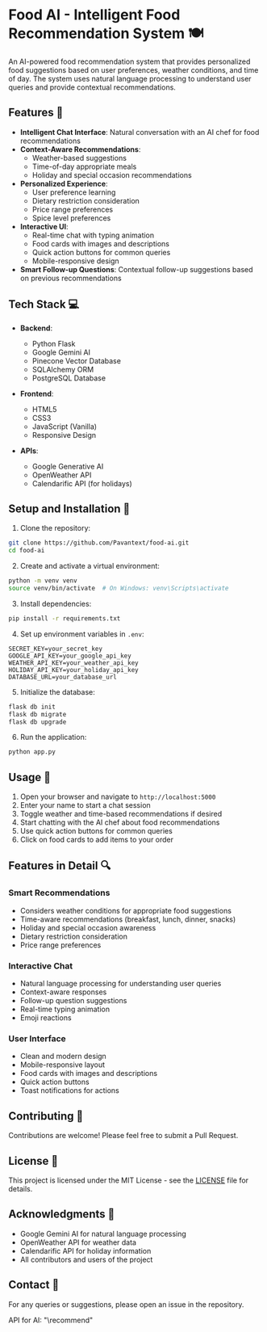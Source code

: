 # Food AI - Intelligent Food Recommendation System 🍽️

An AI-powered food recommendation system that provides personalized food suggestions based on user preferences, weather conditions, and time of day. The system uses natural language processing to understand user queries and provide contextual recommendations.

## Features 🌟

- **Intelligent Chat Interface**: Natural conversation with an AI chef for food recommendations
- **Context-Aware Recommendations**: 
  - Weather-based suggestions
  - Time-of-day appropriate meals
  - Holiday and special occasion recommendations
- **Personalized Experience**:
  - User preference learning
  - Dietary restriction consideration
  - Price range preferences
  - Spice level preferences
- **Interactive UI**:
  - Real-time chat with typing animation
  - Food cards with images and descriptions
  - Quick action buttons for common queries
  - Mobile-responsive design
- **Smart Follow-up Questions**: Contextual follow-up suggestions based on previous recommendations

## Tech Stack 💻

- **Backend**:
  - Python Flask
  - Google Gemini AI
  - Pinecone Vector Database
  - SQLAlchemy ORM
  - PostgreSQL Database

- **Frontend**:
  - HTML5
  - CSS3
  - JavaScript (Vanilla)
  - Responsive Design

- **APIs**:
  - Google Generative AI
  - OpenWeather API
  - Calendarific API (for holidays)

## Setup and Installation 🚀

1. Clone the repository:
```bash
git clone https://github.com/Pavantext/food-ai.git
cd food-ai
```

2. Create and activate a virtual environment:
```bash
python -m venv venv
source venv/bin/activate  # On Windows: venv\Scripts\activate
```

3. Install dependencies:
```bash
pip install -r requirements.txt
```

4. Set up environment variables in `.env`:
```
SECRET_KEY=your_secret_key
GOOGLE_API_KEY=your_google_api_key
WEATHER_API_KEY=your_weather_api_key
HOLIDAY_API_KEY=your_holiday_api_key
DATABASE_URL=your_database_url
```

5. Initialize the database:
```bash
flask db init
flask db migrate
flask db upgrade
```

6. Run the application:
```bash
python app.py
```

## Usage 📱

1. Open your browser and navigate to `http://localhost:5000`
2. Enter your name to start a chat session
3. Toggle weather and time-based recommendations if desired
4. Start chatting with the AI chef about food recommendations
5. Use quick action buttons for common queries
6. Click on food cards to add items to your order

## Features in Detail 🔍

### Smart Recommendations
- Considers weather conditions for appropriate food suggestions
- Time-aware recommendations (breakfast, lunch, dinner, snacks)
- Holiday and special occasion awareness
- Dietary restriction consideration
- Price range preferences

### Interactive Chat
- Natural language processing for understanding user queries
- Context-aware responses
- Follow-up question suggestions
- Real-time typing animation
- Emoji reactions

### User Interface
- Clean and modern design
- Mobile-responsive layout
- Food cards with images and descriptions
- Quick action buttons
- Toast notifications for actions

## Contributing 🤝

Contributions are welcome! Please feel free to submit a Pull Request.

## License 📄

This project is licensed under the MIT License - see the [LICENSE](LICENSE) file for details.

## Acknowledgments 🙏

- Google Gemini AI for natural language processing
- OpenWeather API for weather data
- Calendarific API for holiday information
- All contributors and users of the project

## Contact 📧

For any queries or suggestions, please open an issue in the repository.

API for AI:
"\recommend"

